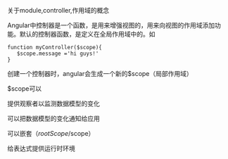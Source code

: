 关于module,controller,作用域的概念

Angular中控制器是一个函数，是用来增强视图的，用来向视图的作用域添加功能。默认的控制器函数，是定义在全局作用域中的。如

    function myController($scope){
       $scope.message ='hi guys!'
    }
创建一个控制器时，angular会生成一个新的$scope（局部作用域）

$scope可以

提供观察者以监测数据模型的变化

可以把数据模型的变化通知给应用

可以嵌套（$rootScope/$scope）

给表达式提供运行时环境

>